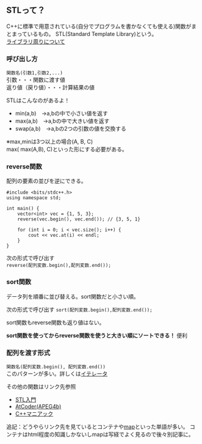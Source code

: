 ## STLって？

C++に標準で用意されている(自分でプログラムを書かなくても使える)関数がまとまっているもの。 
STL(Standard Template Library)という。    
[ライブラリ周りについて](https://github.com/uno1142/TIL/blob/master/C%2B%2B/stdc%2B%2B.h%E3%81%A3%E3%81%A6%E3%81%AA%E3%82%93%E3%81%AA%E3%81%AE.md)  

### 呼び出し方  

`関数名(引数1,引数2,...)`  
引数・・・関数に渡す値  
返り値（戻り値）・・・計算結果の値

STLはこんなのがあるよ！   
- min(a,b)　→a,bの中で小さい値を返す
- max(a,b)　→a,bの中で大きい値を返す
- swap(a,b)　→a,bの2つの引数の値を交換する  

※max,minは3つ以上の場合(A, B, C)  
max( max(A,B), C)といった形にする必要がある。

### reverse関数

配列の要素の並びを逆にできる。

```
#include <bits/stdc++.h>
using namespace std;

int main() {
    vector<int> vec = {1, 5, 3};
    reverse(vec.begin(), vec.end()); // {3, 5, 1}

    for (int i = 0; i < vec.size(); i++) {
        cout << vec.at(i) << endl;
    }
}
```
次の形式で呼び出す  
`reverse(配列変数.begin(),配列変数.end());`

### sort関数

データ列を順番に並び替える。sort関数だと小さい順。  

次の形式で呼び出す
`sort(配列変数.begin(),配列変数.end());`

sort関数もreverse関数も返り値はない。  

**sort関数を使ってからreverse関数を使うと大きい順にソートできる！**
便利  



### 配列を渡す形式

`関数名(配列変数.begin(), 配列変数.end())`  
このパターンが多い。詳しくは[イテレータ](https://atcoder.jp/contests/apg4b/tasks/APG4b_ai)

その他の関数はリンク先参照  
- [STL入門](http://kaitei.net/cpp/stl-intro/)
- [AtCoder(APEG4b)](https://atcoder.jp/contests/apg4b/tasks/APG4b_o)
- [C++マニアック](http://stlalv.la.coocan.jp/STL.html)

追記：どうやらリンク先を見ているとコンテナや[map](https://github.com/uno1142/TIL/blob/master/%E3%82%A2%E3%83%AB%E3%82%B4%E3%83%AA%E3%82%BA%E3%83%A0%E3%81%A8%E3%83%87%E3%83%BC%E3%82%BF%E6%A7%8B%E9%80%A0/%E3%83%87%E3%83%BC%E3%82%BF%E6%A7%8B%E9%80%A0/%E9%80%A3%E6%83%B3%E9%85%8D%E5%88%97(%E3%83%8F%E3%83%83%E3%82%B7%E3%83%A5).md)といった単語が多い。 
コンテナはhtml程度の知識しかないしmapは写経でよく見るので後々別記事に。
